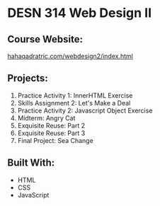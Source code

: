 # DESN 314 Web Design II
## Course Website:
[hahaqadratric.com/webdesign2/index.html](https://hahaqadratric.com/webdesign2/index.html)

## Projects:
1. Practice Activity 1: InnerHTML Exercise
2. Skills Assignment 2: Let's Make a Deal
3. Practice Activity 2: Javascript Object Exercise
4. Midterm: Angry Cat
5. Exquisite Reuse: Part 2
6. Exquisite Reuse: Part 3
7. Final Project: Sea Change

## Built With:
- HTML
- CSS
- JavaScript
